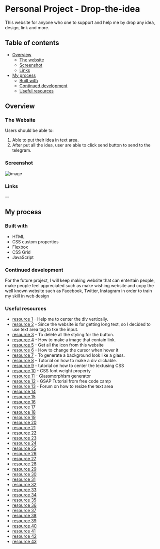 # Personal Project - Drop-the-idea

This website for anyone who one to support and help me by drop any idea, design, link and more.


 ## Table of contents

- [Overview](#overview)
  - [The website](#the-website)
  - [Screenshot](#screenshot)
  - [Links](#links)
- [My process](#my-process)
  - [Built with](#built-with)
  - [Continued development](#continued-development)
  - [Useful resources](#useful-resources)


## Overview

### The Website

Users should be able to:

1. Able to put their idea in text area.
2. After put all the idea, user are able to click send button to send to the telegram.



### Screenshot

![image](https://user-images.githubusercontent.com/55268374/142579656-512836a1-55b2-4fe6-84b5-93bdd221e122.png)




### Links

--

## My process

### Built with

- HTML
- CSS custom properties
- Flexbox
- CSS Grid
- JavaScript




### Continued development

For the future project, I will keep making website that can entertain people, make people feel appreciated such as make wishing website and copy the well known website such as Facebook, Twitter, Instagram in order to train my skill in web design


### Useful resources

- [resource 1](https://www.w3schools.com/howto/howto_css_center-vertical.asp) - Help me to center the div vertically.
- [resource 2](https://www.w3schools.com/html/html_form_elements.asp) - Since the website is for getting long text, so I decided to use text area tag to tke the input.
- [resource 3](https://www.w3schools.com/css/css3_buttons.asp) - To delete all the styling for the button.
- [resource 4](https://www.tutorialspoint.com/How-to-use-an-image-as-a-link-in-HTML) - How to make a image that contain link.
- [resource 5](https://www.flaticon.com/search?word=github&order_by=4&type=icon) - Get all the icon from this website
- [resource 6](https://www.tutorialrepublic.com/faq/how-to-change-the-cursor-into-a-hand-pointer-on-hover-using-css.php) - How to change the cursor when hover it
- [resource 7](https://hype4.academy/tools/glassmorphism-generator) - To generate a background look like a glass.
- [resource 8](https://www.delftstack.com/howto/javascript/make-a-div-clickable/) - Tutorial on how to make a div clickable.
- [resource 9](https://blog.hubspot.com/website/center-text-in-css) - tutorial on how to center the textusing CSS
- [resource 10](https://www.w3schools.com/cssref/pr_font_weight.asp) - CSS font weight property
- [resource 11](https://hype4.academy/tools/glassmorphism-generator) - Glassmorphism generator
- [resource 12](https://www.freecodecamp.org/news/the-beginners-guide-to-the-greensock-animation-platform-7dc9fd9eb826/) - GSAP Tutorial from free code camp
- [resource 13](https://stackoverflow.com/questions/3896537/should-i-size-a-textarea-with-css-width-height-or-html-cols-rows-attributes) - Forum on how to resize the text area
- [resource 14]()
- [resource 15]()
- [resource 16]()
- [resource 17]()
- [resource 18]()
- [resource 19]()
- [resource 20]()
- [resource 21]()
- [resource 22]()
- [resource 23]()
- [resource 24]()
- [resource 25]()
- [resource 26]()
- [resource 27]()
- [resource 28]()
- [resource 29]()
- [resource 30]()
- [resource 31]()
- [resource 32]()
- [resource 33]()
- [resource 34]()
- [resource 35]()
- [resource 36]()
- [resource 37]()
- [resource 38]()
- [resource 39]()
- [resource 40]()
- [resource 41]()
- [resource 42]()
- [resource 43]()



